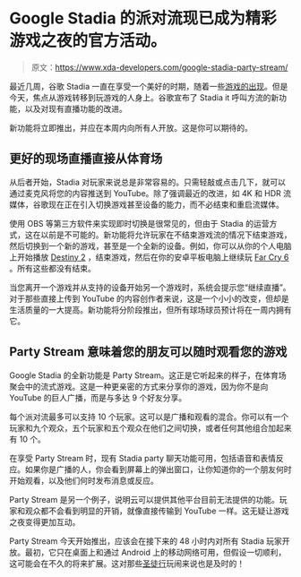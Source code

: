 # Google Stadia 的派对流现已成为精彩游戏之夜的官方活动。

> 原文：<https://www.xda-developers.com/google-stadia-party-stream/>

最近几周，谷歌 Stadia 一直在享受一个美好的时期，随着一些[游戏的出现](https://www.xda-developers.com/fifa-23-google-stadia/)。但是今天，焦点从游戏转移到玩游戏的人身上。谷歌宣布了 Stadia it 呼叫方流的新功能，以及对现有直播功能的改进。

新功能将立即推出，并应在本周内向所有人开放。这是你可以期待的。

## 更好的现场直播直接从体育场

从后者开始，Stadia 对玩家来说总是非常容易的。只需轻敲或点击几下，就可以通过麦克风将您的内容推送到 YouTube。除了强调最近的改进，如 4K 和 HDR 流媒体，谷歌现在正在引入切换游戏甚至设备的能力，而不必结束和重启流媒体。

使用 OBS 等第三方软件来实现即时切换是很常见的，但由于 Stadia 的运营方式，这在以前是不可能的。新功能将允许玩家在不结束游戏流的情况下结束游戏，然后切换到一个新的游戏，甚至是一个全新的设备。例如，你可以从你的个人电脑上开始播放 [Destiny 2](https://stadia.google.com/games/destiny-2) ，结束游戏，然后在你的安卓平板电脑上继续玩 [Far Cry 6](https://stadia.google.com/game/far-cry-6) 。所有这些都没有结束。

当您离开一个游戏并从支持的设备开始另一个游戏时，系统会提示您“继续直播”。对于那些直接上传到 YouTube 的内容创作者来说，这是一个小小的改变，但却是生活质量的一大提高。新功能将分阶段推出，但所有球场球员预计将在一周内拥有它。

## Party Stream 意味着您的朋友可以随时观看您的游戏

Google Stadia 的全新功能是 Party Stream。这正是它听起来的样子，在体育场聚会中的流式游戏。这是一种更亲密的方式来分享你的游戏，因为你不是向 YouTube 的巨人广播，而是与多达 9 个好友分享。

每个派对流最多可以支持 10 个玩家。这可以是广播和观看的混合。你可以有一个玩家和九个观众，五个玩家和五个观众在他们之间切换，或者任何其他组合加起来有 10 个。

在享受 Party Stream 时，现有 Stadia party 聊天功能可用，包括语音和表情反应。如果你是广播的人，你会看到屏幕上的弹出窗口，让你知道你的一个朋友何时开始观看，以及他们何时发布消息或反应。

Party Stream 是另一个例子，说明云可以提供其他平台目前无法提供的功能。玩家和观众都不会看到明显的开销，就像直接传输到 YouTube 一样。这无疑让游戏之夜变得更加互动。

Party Stream 今天开始推出，应该会在接下来的 48 小时内对所有 Stadia 玩家开放。最初，它只在桌面上和通过 Android 上的移动网络可用，但假设一切顺利，这可能会在不久的将来扩展。这对那些[圣徒行](https://www.xda-developers.com/saints-row-google-stadia/)玩闹来说也是及时的！